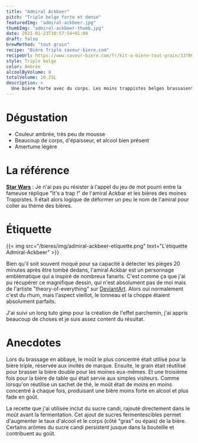```yaml
---
title: "Admiral Ackbeer"
pitch: "Triple belge forte et dense"
featuredImg: "admiral-ackbeer.jpg"
thumbImg: "admiral-ackbeer-thumb.jpg"
date: 2021-01-23T10:57:54+01:00
draft: false
brewMethod: "tout grain"
recipe: "Bière Triple saveur-biere.com"
recipeUrl: https://www.saveur-biere.com/fr/kit-a-biere-tout-grain/33786-recette-biere-triple-recharge-pour-beer-kit-confirme.html
style: Triple belge
color: Ambrée
alcoolByVolume: 8
totalVolume: 10.25L
description: >
  Une bière forte avec du corps. Les moins trappistes belges brassaient traditionnellement cette recette pour leurs invités les plus prestigieux. Idéale pour accompagner un plat à base de fromage ou de viande rouge.
---
```


# Dégustation

- Couleur ambrée, très peu de mousse
- Beaucoup de corps, d'épaisseur, et alcool bien présent
- Amertume légère

# La référence

**[Star Wars](https://fr.wikipedia.org/wiki/Amiral_Ackbar "l'amiral Ackbar sur wikipedia")** : Je n'ai pas pu résister à l'appel du jeu de mot pourri entre la fameuse réplique "It's a trap !" de l'amiral Ackbar et les bières des moines Trappistes. Il était alors logique de déformer un peu le nom de l'amiral pour coller au thème des bières.

# Étiquette

{{< img src="/bieres/img/admiral-ackbeer-etiquette.png" text="L'étiquette Admiral-Ackbeer" >}}

Bien qu'il soit souvent moqué pour sa capacité à détecter les pièges 20 minutes après être tombé dedans, l'amiral Ackbar est un personnage emblématique qui a inspiré de nombreux fanarts. C'est comme ça que j'ai pu récupérer ce magnifique dessin, qui n'est absolument pas de moi mais de l'artiste "theory-of-everything" sur [DeviantArt](https://www.deviantart.com/theory-of-everything/art/Admiral-Akbar-s-Rhum-72309171). Alors oui normalement c'est du rhum, mais l'aspect vieillot, le tonneau et la choppe étaient absolument parfaits.

J'ai suivi un long tuto gimp pour la création de l'effet parchemin, j'ai appris beaucoup de choses et je suis assez content du résultat. 


# Anecdotes

Lors du brassage en abbaye, le moût le plus concentré était utilisé pour la bière triple, réservée aux invités de marque. Ensuite, le grain était réutilisé pour brasser la bière double pour les moines eux-mêmes. Et une troisième fois pour la bière de table qui était servie aux simples visiteurs. Comme lorsqu'on réutilise un sachet de thé, le moût était de moins en moins concentré à chaque fois, produisant une bière moins forte en alcool et plus fade en goût.

La recette que j'ai utilisée inclut du sucre candi, rajouté directement dans le moût avant la fermentation. Cet ajout de sucres fermentescibles permet d'augmenter le taux d'alcool et le corps (côté "gras" ou épais) de la bière. Certains arômes du sucre candi persistent jusque dans la bouteille et contribuent au goût.